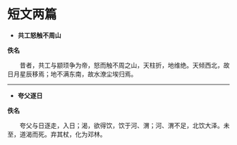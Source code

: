 # 短文两篇

- **共工怒触不周山**

**佚名**

　　昔者，共工与颛顼争为帝，怒而触不周之山，天柱折，地维绝。天倾西北，故日月星辰移焉；地不满东南，故水潦尘埃归焉。

---

- **夸父逐日**

**佚名**

　　夸父与日逐走，入日；渴，欲得饮，饮于河、渭；河、渭不足，北饮大泽。未至，道渴而死。弃其杖，化为邓林。

